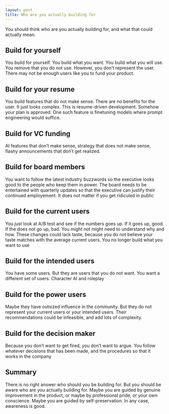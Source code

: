 ```yaml
---
layout: post
title: Who are you actually building for
---
```

You should think who are you actually building for, and what that could actually mean.

## Build for yourself

You build for yourself. You build what you want. You build what you will use. You remove that you do not use.
However, you don’t represent the user. There may not be enough users like you to fund your product.


## Build for your resume

You build features that do not make sense. There are no benefits for the user. It just looks complex. This is resume-driven development. Somehow your plan is approved. One such feature is finetuning models where prompt engineering would suffice.


## Build for VC funding

AI features that don’t make sense, strategy that does not make sense, flashy announcements that don’t get realized.


## Build for board members

You want to follow the latest industry buzzwords so the executive looks good to the people who keep them in power. The board needs to be entertained with quarterly updates so that the executive can justify their continued employement.
It does not matter if you get ridiculed in public 


## Build for the current users

You just look at A/B test and see if the numbers goes up. If it goes up, good. If the does not go up, bad. You might not might need to understand why and how.
These changes could lack taste, because you do not believe your taste matches with the average current users.
You no longer build what you want to use


## Build for the intended users

You have some users. But they are users that you do not want. You want a different set of users.
Character AI and roleplay


## Build for the power users

Maybe they have outsized influence in the community. But they do not represent your current users or your intended users. Their recommendations could be infeasible, and add lots of complexity.


## Build for the decision maker

Because you don’t want to get fired, you don’t want to argue. You follow whatever decisions that has been made, and the procedures so that it works in the company


## Summary

There is no right answer who should you be building for. But you should be aware who are you actually building for. Maybe you are guided by genuine improvement in the product, or maybe by professional pride, or your own conscience. Maybe you are guided by self-preservation. In any case, awareness is good.

